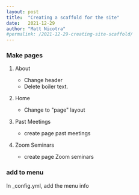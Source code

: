 ```yaml
---
layout: post
title:  "Creating a scaffold for the site"
date:   2021-12-29
author: "Matt Nicotra"
#permalink: /2021-12-29-creating-site-scaffold/
---
```



### Make pages

1. About
    - Change header
    - Delete boiler text.

2. Home
    - Change to "page" layout

3. Past Meetings
    - create page past meetings

4. Zoom Seminars
    - create page Zoom seminars

### add to menu

In _config.yml, add the menu info

